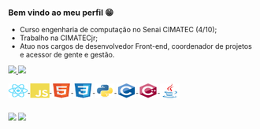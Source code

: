 ### Bem vindo ao meu perfil 😁

- Curso engenharia de computação no Senai CIMATEC (4/10);
- Trabalho na CIMATECjr;
- Atuo nos cargos de desenvolvedor Front-end, coordenador de projetos e acessor de gente e gestão.

 <div>
  <a href="https://github.com/d4nl18">
  <img height="150em" src="https://github-readme-stats.vercel.app/api?username=d4nl18&show_icons=true&theme=vision-friendly-dark&include_all_commits=true&count_private=true"/>
  <img height="150em" src="https://github-readme-stats.vercel.app/api/top-langs/?username=d4nl18&layout=compact&langs_count=7&theme=vision-friendly-dark"/>
</div>
  
  <div style="display: inline_block"><br>
  <img align="center" alt="React" height="30" width="40" src="https://raw.githubusercontent.com/devicons/devicon/master/icons/react/react-original.svg">
  <img align="center" alt="Js" height="30" width="40" src="https://raw.githubusercontent.com/devicons/devicon/master/icons/javascript/javascript-plain.svg">
  <img align="center" alt="HTML" height="30" width="40" src="https://raw.githubusercontent.com/devicons/devicon/master/icons/html5/html5-original.svg">
  <img align="center" alt="CSS" height="30" width="40" src="https://raw.githubusercontent.com/devicons/devicon/master/icons/css3/css3-original.svg">
  <img align="center" alt="Python" height="30" width="40" src="https://raw.githubusercontent.com/devicons/devicon/master/icons/python/python-original.svg">
  <img align="center" alt="C" height="30" width="40" src="https://raw.githubusercontent.com/devicons/devicon/master/icons/c/c-original.svg">
    <img align="center" alt="C" height="30" width="40" src="https://raw.githubusercontent.com/devicons/devicon/master/icons/cplusplus/cplusplus-original.svg">
  <img align="center" alt="C++" height="30" width="40" src="https://raw.githubusercontent.com/devicons/devicon/master/icons/java/java-original.svg">
</div>
  
## 
  
 <div> 
   <a href="https://www.linkedin.com/in/daniel-marinho-4254631b6/" target="_blank"><img src="https://img.shields.io/badge/-LinkedIn-%230077B5?style=for-the-badge&logo=linkedin&logoColor=white" target="_blank"></a> 
  <a href="https://www.instagram.com/daniel_amarinho/" target="_blank"><img src="https://img.shields.io/badge/-Instagram-%23E4405F?style=for-the-badge&logo=instagram&logoColor=white" target="_blank"></a>
</a> 
 
</div>


